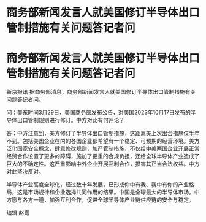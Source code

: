 # 商务部新闻发言人就美国修订半导体出口管制措施有关问题答记者问

# 商务部新闻发言人就美国修订半导体出口管制措施有关问题答记者问

新京报讯 据商务部消息，商务部新闻发言人就美国修订半导体出口管制措施有关问题答记者问。

问：美东时间3月29日，美国商务部发布公告，对美国2023年10月17日发布的半导体出口管制规则进行修订。中方对此有何评论？

答：中方注意到，美方修订了半导体出口管制措施，这距离美上次出台措施仅半年不到。包括美国企业在内的各国企业都希望有一个稳定、可预期的经营环境。美方泛化国家安全概念，肆意修改规则，加严管制措施，不仅给中美两国企业开展正常经贸合作设置了更多的障碍，施加了更重的合规负担，还给全球半导体产业造成了巨大的不确定性。这严重影响中外企业开展互利合作，损害其正当合法权益。中方对此坚决反对。

半导体产业高度全球化，经过数十年发展，已形成你中有我、我中有你的产业格局，这是市场规律和企业选择共同作用的结果。中国是全球最大的半导体市场。中方愿与各方一道，加强互利合作，促进全球半导体产业链供应链的安全与稳定。

编辑 赵熹


